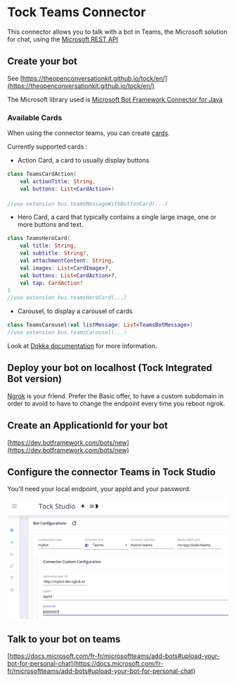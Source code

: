 # Tock Teams Connector

This connector allows you to talk with a bot in Teams, the Microsoft solution for chat, using the [Microsoft REST API](https://docs.microsoft.com/en-us/azure/bot-service/rest-api/bot-framework-rest-connector-api-reference?view=azure-bot-service-4.0)


## Create your bot
See [https://theopenconversationkit.github.io/tock/en/](https://theopenconversationkit.github.io/tock/en/)

The Microsoft library used is [Microsoft Bot Framework Connector for Java](https://github.com/microsoft/botbuilder-java/tree/master/libraries/bot-connector)

### Available Cards

When using the connector teams, you can create [cards](https://docs.microsoft.com/en-us/microsoftteams/platform/concepts/cards/cards-reference). 

Currently supported cards :

* Action Card, a card to usually display buttons
```kotlin
class TeamsCardAction(
    val actionTitle: String,
    val buttons: List<CardAction>)

//use extension bus.teamsMessageWithButtonCard(...)

```
* Hero Card, a card that typically contains a single large image, one or more buttons and text. 
```kotlin
class TeamsHeroCard(
    val title: String,
    val subtitle: String?,
    val attachmentContent: String,
    val images: List<CardImage>?,
    val buttons: List<CardAction>?,
    val tap: CardAction?
)
//use extension bus.teamsHeroCard(...)
```
* Carousel, to display a carousel of cards
```kotlin
class TeamsCarousel(val listMessage: List<TeamsBotMessage>)
//use extension bus.teamsCarousel(...)
```

Look at [Dokka documentation](https://theopenconversationkit.github.io/tock/dokka/tock/ai.tock.bot.connector.teams.messages/index.html)
for more information.

## Deploy your bot on localhost (Tock Integrated Bot version)

[Ngrok](https://ngrok.com/) is your friend. Prefer the Basic offer, to have a custom subdomain in order to avoid to have to change the endpoint every time you reboot ngrok.

## Create an ApplicationId for your bot
[https://dev.botframework.com/bots/new](https://dev.botframework.com/bots/new)

## Configure the connector Teams in Tock Studio
You'll need your local endpoint, your appId and your password.

![](statics/connector_teams.png)

## Talk to your bot on teams
[https://docs.microsoft.com/fr-fr/microsoftteams/add-bots#upload-your-bot-for-personal-chat](https://docs.microsoft.com/fr-fr/microsoftteams/add-bots#upload-your-bot-for-personal-chat)